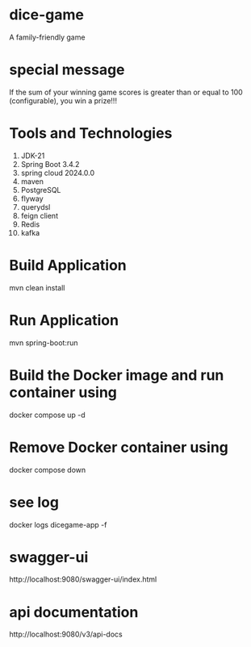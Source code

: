 # dice-game
A family-friendly game

# special message
If the sum of your winning game scores is greater than or equal to 100 (configurable), you win a prize!!!

# Tools and Technologies
1. JDK-21
2. Spring Boot 3.4.2
3. spring cloud 2024.0.0
4. maven
5. PostgreSQL
6. flyway
7. querydsl
8. feign client
9. Redis
10. kafka

# Build Application
mvn clean install

# Run Application
mvn spring-boot:run

# Build the Docker image and run container using
docker compose up -d

# Remove Docker container using
docker compose down

# see log
docker logs dicegame-app -f

# swagger-ui
http://localhost:9080/swagger-ui/index.html

# api documentation
http://localhost:9080/v3/api-docs


